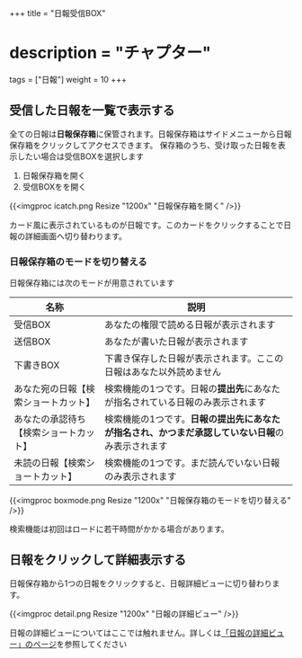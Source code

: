 +++
title = "日報受信BOX"
# description = "チャプター"
tags = ["日報"]
weight = 10
+++

## 受信した日報を一覧で表示する

全ての日報は**日報保存箱**に保管されます。日報保存箱はサイドメニューから日報保存箱をクリックしてアクセスできます。
保存箱のうち、受け取った日報を表示したい場合は受信BOXを選択します

1. 日報保存箱を開く
1. 受信BOXをを開く

{{<imgproc icatch.png Resize "1200x" "日報保存箱を開く" />}}

カード風に表示されているものが日報です。このカードをクリックすることで日報の詳細画面へ切り替わります。

### 日報保存箱のモードを切り替える

日報保存箱には次のモードが用意されています

|名称|説明|
|---|---|
|受信BOX|あなたの権限で読める日報が表示されます|
|送信BOX|あなたが書いた日報が表示されます|
|下書きBOX|下書き保存した日報が表示されます。ここの日報はあなた以外読めません|
|あなた宛の日報【検索ショートカット】|検索機能の1つです。日報の**提出先**にあなたが指名されている日報のみ表示されます|
|あなたの承認待ち【検索ショートカット】|検索機能の1つです。**日報の提出先にあなたが指名され、かつまだ承認していない日報**のみ表示されます|
|未読の日報【検索ショートカット】|検索機能の1つです。まだ読んでいない日報のみ表示されます|

{{<imgproc boxmode.png Resize "1200x" "日報保存箱のモードを切り替える" />}}

検索機能は初回はロードに若干時間がかかる場合があります。

## 日報をクリックして詳細表示する

日報保存箱から1つの日報をクリックすると、日報詳細ビューに切り替わります。

{{<imgproc detail.png Resize "1200x" "日報の詳細ビュー" />}}

日報の詳細ビューについてはここでは触れません。詳しくは[「日報の詳細ビュー」のページ](/report/read/detail/)を参照してください
